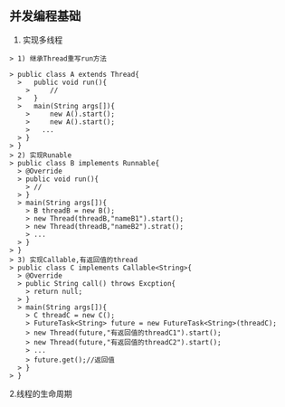 ## 并发编程基础
  1. 实现多线程
  
    > 1) 继承Thread重写run方法
    
    > public class A extends Thread{
      >   public void run(){
        >     //
      >   }
      >   main(String args[]){
        >     new A().start();
        >     new A().start();
        >   ...
      > }
    > }
    > 2) 实现Runable
    > public class B implements Runnable{
      > @Override
      > public void run(){
        > //
      > }
      > main(String args[]){
        > B threadB = new B();
        > new Thread(threadB,"nameB1").start();
        > new Thread(threadB,"nameB2").strat();
        > ...
      > }
    > }
    > 3) 实现Callable,有返回值的thread
    > public class C implements Callable<String>{
      > @Override
      > public String call() throws Excption{
        > return null;
      > }
      > main(String args[]){
        > C threadC = new C();
        > FutureTask<String> future = new FutureTask<String>(threadC);
        > new Thread(future,"有返回值的threadC1").start();
        > new Thread(future,"有返回值的threadC2").start();
        > ...
        > future.get();//返回值
      > }
    > } 
  2.线程的生命周期 
    
    
    
    
